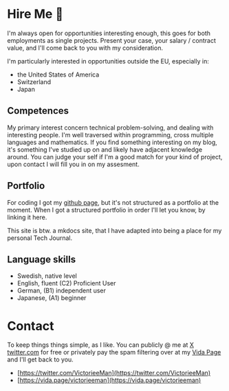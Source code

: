 # Hire Me 💼
I'm always open for opportunities interesting enough, this goes for both employments as single projects. Present your case, your salary / contract value, and I'll come back to you with my consideration.

I'm particularly interested in opportunities outside the EU, especially in:

- the United States of America
- Switzerland
- Japan

## Competences
My primary interest concern technical problem-solving, and dealing with interesting people. I'm well traversed within programming, cross multiple languages and mathematics. If you find something interesting on my blog, it's something I've studied up on and likely have adjacent knowledge around. You can judge your self if I'm a good match for your kind of project, upon contact I will fill you in on my assesment.

## Portfolio
For coding I got my [github page](https://github.com/VictorieeMan), but it's not structured as a portfolio at the moment. When I got a structured portfolio in order I'll let you know, by linking it here.

This site is btw. a mkdocs site, that I have adapted into being a place for my personal Tech Journal.

## Language skills
- Swedish, native level
- English, fluent (C2) Proficient User
- German, (B1) independent user
- Japanese, (A1) beginner

# Contact
To keep things things simple, as I like. You can publicly @ me at [X twitter.com](https://twitter.com/VictorieeMan) for free or privately pay the spam filtering over at my [Vida Page](https://vida.page/victorieeman) and I'll get back to you.

- [https://twitter.com/VictorieeMan](https://twitter.com/VictorieeMan)
- [https://vida.page/victorieeman](https://vida.page/victorieeman)